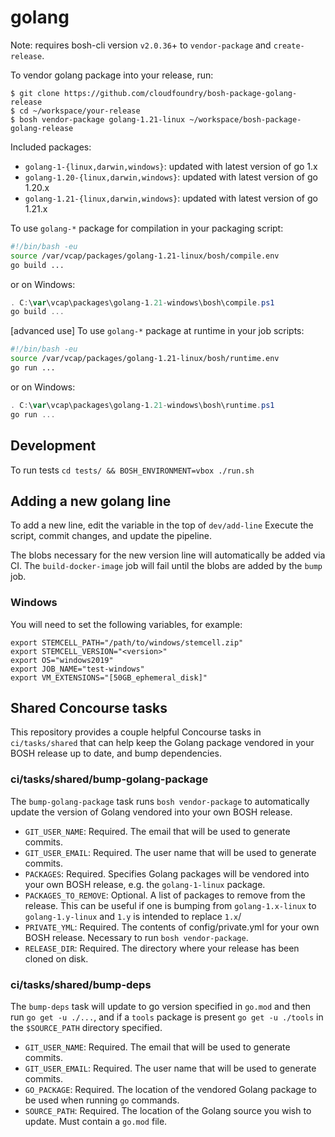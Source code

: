 # golang

Note: requires bosh-cli version `v2.0.36`+ to `vendor-package` and `create-release`.

To vendor golang package into your release, run:

```
$ git clone https://github.com/cloudfoundry/bosh-package-golang-release
$ cd ~/workspace/your-release
$ bosh vendor-package golang-1.21-linux ~/workspace/bosh-package-golang-release
```

Included packages:

- `golang-1-{linux,darwin,windows}`: updated with latest version of go 1.x
- `golang-1.20-{linux,darwin,windows}`: updated with latest version of go 1.20.x
- `golang-1.21-{linux,darwin,windows}`: updated with latest version of go 1.21.x

To use `golang-*` package for compilation in your packaging script:

```bash
#!/bin/bash -eu
source /var/vcap/packages/golang-1.21-linux/bosh/compile.env
go build ...
```
or on Windows:

```powershell
. C:\var\vcap\packages\golang-1.21-windows\bosh\compile.ps1
go build ...
```
[advanced use] To use `golang-*` package at runtime in your job scripts:

```bash
#!/bin/bash -eu
source /var/vcap/packages/golang-1.21-linux/bosh/runtime.env
go run ...
```
or on Windows:

```powershell
. C:\var\vcap\packages\golang-1.21-windows\bosh\runtime.ps1
go run ...
```

## Development

To run tests `cd tests/ && BOSH_ENVIRONMENT=vbox ./run.sh`

## Adding a new golang line

To add a new line, edit the variable in the top of `dev/add-line`
Execute the script, commit changes, and update the pipeline.

The blobs necessary for the new version line will automatically be added via CI. The `build-docker-image` job will fail until the blobs are added by the `bump` job.

### Windows

You will need to set the following variables, for example:

```
export STEMCELL_PATH="/path/to/windows/stemcell.zip"
export STEMCELL_VERSION="<version>"
export OS="windows2019"
export JOB_NAME="test-windows"
export VM_EXTENSIONS="[50GB_ephemeral_disk]"
```

## Shared Concourse tasks

This repository provides a couple helpful Concourse tasks in `ci/tasks/shared` that can help keep the Golang package vendored in your BOSH release up to date, and bump dependencies.

### ci/tasks/shared/bump-golang-package

The `bump-golang-package` task runs `bosh vendor-package` to automatically update the version of Golang vendored into your own BOSH release.

* `GIT_USER_NAME`: Required. The email that will be used to generate commits.
* `GIT_USER_EMAIL`: Required. The user name that will be used to generate commits.
* `PACKAGES`: Required. Specifies Golang packages will be vendored into your own BOSH release, e.g. the `golang-1-linux` package.
* `PACKAGES_TO_REMOVE`: Optional. A list of packages to remove from the release. This can be useful if one is bumping from `golang-1.x-linux` to `golang-1.y-linux` and `1.y` is intended to replace `1.x`/
* `PRIVATE_YML`: Required. The contents of config/private.yml for your own BOSH release. Necessary to run `bosh vendor-package`.
* `RELEASE_DIR`: Required. The directory where your release has been cloned on disk.

### ci/tasks/shared/bump-deps

The `bump-deps` task will update to go version specified in `go.mod` and then run `go get -u ./...`, and if a `tools` package is present `go get -u ./tools` in the `$SOURCE_PATH` directory specified.

* `GIT_USER_NAME`: Required. The email that will be used to generate commits.
* `GIT_USER_EMAIL`: Required. The user name that will be used to generate commits.
* `GO_PACKAGE`: Required. The location of the vendored Golang package to be used when running `go` commands.
* `SOURCE_PATH`: Required. The location of the Golang source you wish to update. Must contain a `go.mod` file. 
